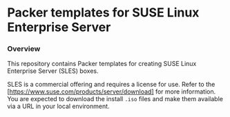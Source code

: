 # Packer templates for SUSE Linux Enterprise Server

### Overview

This repository contains Packer templates for creating SUSE Linux Enterprise Server (SLES) boxes.

SLES is a commercial offering and requires a license for use. Refer to the <SUSE website>[https://www.suse.com/products/server/download] for more information. You are expected to download the install `.iso` files and make them available via a URL in your local environment.
